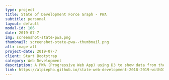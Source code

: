 ```yaml
---
type: project
title: State of Development Force Graph - PWA
subtitle: personal
layout: default
modal-id: 106
date: 2019-07-7
img: screenshot-state-pwa.png
thumbnail: screenshot-state-pwa--thumbnail.png
alt: image-alt
project-date: 2019-07-7
client: Start Bootstrap
category: Web Development
description: A PWA (Progressive Web App) using D3 to show data from the 'State of Javascript 2018' and 'State of CSS 2019'
link: https://alpiepho.github.io/state-web-development-2018-2019-withD3-pwa/
---
```

